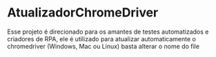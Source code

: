 # AtualizadorChromeDriver
Esse projeto é direcionado para os amantes de testes automatizados e criadores de RPA, ele é utilizado para atualizar automaticamente o chromedriver (Windows, Mac ou Linux) basta alterar o nome do file 
